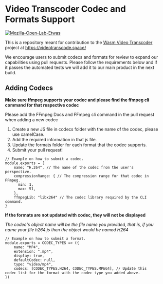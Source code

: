 # Video Transcoder Codec and Formats Support

[![Mozilla-Open-Lab-Etwas](https://circleci.com/gh/Mozilla-Open-Lab-Etwas/Video-Transcoder-Codecs-Formats.svg?style=svg)](https://app.circleci.com/pipelines/github/Mozilla-Open-Lab-Etwas/Video-Transcoder-Codecs-Formats)


This is a repository meant for contribution to the [Wasm Video Transcoder](https://github.com/Mozilla-Open-Lab-Etwas/Video-Transcoder) project at https://videotranscode.space/

We encourage users to submit codecs and formats for review to expand our capabilities using pull requests. Please follow the requirements below and if it passes the automated tests we will add it to our main product in the next build.

## Adding Codecs

**Make sure ffmpeg supports your codec and please find the ffmpeg cli command for that respective codec**

Please add the FFmpeg Docs and FFmpeg cli command in the pull request when adding a new codec

1. Create a new JS file in codecs folder with the name of the codec, please use camelCase.
2. Add the required information in that js file.
3. Update the formats folder for each format that the codec supports.
4. Submit your pull request!

```
// Example on how to submit a codec.
module.exports = {
    name: "H.264", // The name of the codec from the user's perspective.
    compressionRange: { // The compression range for that codec in FFmpeg.
      min: 1,
      max: 51,
    },
    ffmpegLib: "libx264" // The codec library required by the CLI command.
}
```
**If the formats are not updated with codec, they will not be displayed**

*The codec's object name will be the file name you provided, that is, if you name your file h264.js then the object would be named H264*

```
// Example on how to submit a format.
module.exports = CODEC_TYPES => ({
    name: "MP4",
    extension: ".mp4",
    display: true,
    defaultCodec: null,
    type: "video/mp4",
    codecs: [CODEC_TYPES.H264, CODEC_TYPES.MPEG4], // Update this codec list for the format with the codec type you added above.
})
```

